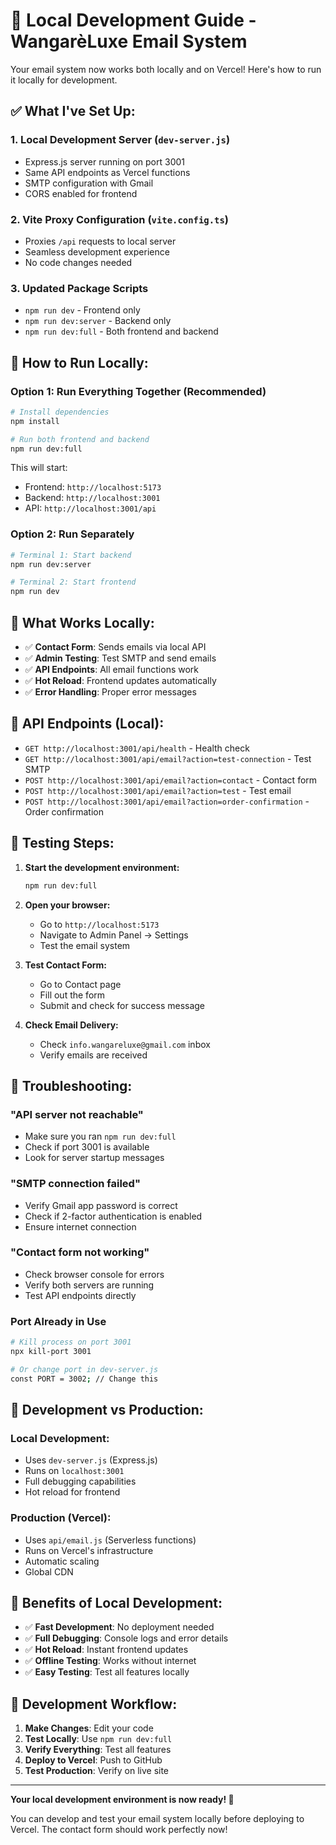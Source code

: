 # 🚀 Local Development Guide - WangarèLuxe Email System

Your email system now works both locally and on Vercel! Here's how to run it locally for development.

## ✅ **What I've Set Up:**

### 1. **Local Development Server** (`dev-server.js`)

- Express.js server running on port 3001
- Same API endpoints as Vercel functions
- SMTP configuration with Gmail
- CORS enabled for frontend

### 2. **Vite Proxy Configuration** (`vite.config.ts`)

- Proxies `/api` requests to local server
- Seamless development experience
- No code changes needed

### 3. **Updated Package Scripts**

- `npm run dev` - Frontend only
- `npm run dev:server` - Backend only
- `npm run dev:full` - Both frontend and backend

## 🚀 **How to Run Locally:**

### **Option 1: Run Everything Together (Recommended)**

```bash
# Install dependencies
npm install

# Run both frontend and backend
npm run dev:full
```

This will start:

- Frontend: `http://localhost:5173`
- Backend: `http://localhost:3001`
- API: `http://localhost:3001/api`

### **Option 2: Run Separately**

```bash
# Terminal 1: Start backend
npm run dev:server

# Terminal 2: Start frontend
npm run dev
```

## 📧 **What Works Locally:**

- ✅ **Contact Form**: Sends emails via local API
- ✅ **Admin Testing**: Test SMTP and send emails
- ✅ **API Endpoints**: All email functions work
- ✅ **Hot Reload**: Frontend updates automatically
- ✅ **Error Handling**: Proper error messages

## 🔧 **API Endpoints (Local):**

- `GET http://localhost:3001/api/health` - Health check
- `GET http://localhost:3001/api/email?action=test-connection` - Test SMTP
- `POST http://localhost:3001/api/email?action=contact` - Contact form
- `POST http://localhost:3001/api/email?action=test` - Test email
- `POST http://localhost:3001/api/email?action=order-confirmation` - Order confirmation

## 🎯 **Testing Steps:**

1. **Start the development environment:**

   ```bash
   npm run dev:full
   ```

2. **Open your browser:**

   - Go to `http://localhost:5173`
   - Navigate to Admin Panel → Settings
   - Test the email system

3. **Test Contact Form:**

   - Go to Contact page
   - Fill out the form
   - Submit and check for success message

4. **Check Email Delivery:**
   - Check `info.wangareluxe@gmail.com` inbox
   - Verify emails are received

## 🚨 **Troubleshooting:**

### **"API server not reachable"**

- Make sure you ran `npm run dev:full`
- Check if port 3001 is available
- Look for server startup messages

### **"SMTP connection failed"**

- Verify Gmail app password is correct
- Check if 2-factor authentication is enabled
- Ensure internet connection

### **"Contact form not working"**

- Check browser console for errors
- Verify both servers are running
- Test API endpoints directly

### **Port Already in Use**

```bash
# Kill process on port 3001
npx kill-port 3001

# Or change port in dev-server.js
const PORT = 3002; // Change this
```

## 🔄 **Development vs Production:**

### **Local Development:**

- Uses `dev-server.js` (Express.js)
- Runs on `localhost:3001`
- Full debugging capabilities
- Hot reload for frontend

### **Production (Vercel):**

- Uses `api/email.js` (Serverless functions)
- Runs on Vercel's infrastructure
- Automatic scaling
- Global CDN

## 🎉 **Benefits of Local Development:**

- ✅ **Fast Development**: No deployment needed
- ✅ **Full Debugging**: Console logs and error details
- ✅ **Hot Reload**: Instant frontend updates
- ✅ **Offline Testing**: Works without internet
- ✅ **Easy Testing**: Test all features locally

## 📝 **Development Workflow:**

1. **Make Changes**: Edit your code
2. **Test Locally**: Use `npm run dev:full`
3. **Verify Everything**: Test all features
4. **Deploy to Vercel**: Push to GitHub
5. **Test Production**: Verify on live site

---

**Your local development environment is now ready! 🚀**

You can develop and test your email system locally before deploying to Vercel. The contact form should work perfectly now!
